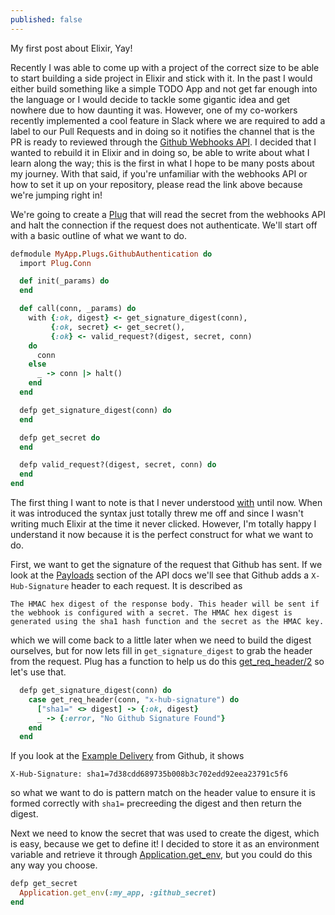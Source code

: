 ```yaml
---
published: false
---
```

My first post about Elixir, Yay!

Recently I was able to come up with a project of the correct size to be able to start building a side project in Elixir and stick with it. In the past I would either build something like a simple TODO App and not get far enough into the language or I would decide to tackle some gigantic idea and get nowhere due to how daunting it was. However, one of my co-workers recently implemented a cool feature in Slack where we are required to add a label to our Pull Requests and in doing so it notifies the channel that is the PR is ready to reviewed through the [Github Webhooks API](https://developer.github.com/webhooks/). I decided that I wanted to rebuild it in Elixir and in doing so, be able to write about what I learn along the way; this is the first in what I hope to be many posts about my journey. With that said, if you're unfamiliar with the webhooks API or how to set it up on your repository, please read the link above because we're jumping right in!

We're going to create a [Plug]() that will read the secret from the webhooks API and halt the connection if the request does not authenticate. We'll start off with a basic outline of what we want to do.

```ruby
defmodule MyApp.Plugs.GithubAuthentication do
  import Plug.Conn

  def init(_params) do
  end

  def call(conn, _params) do
    with {:ok, digest} <- get_signature_digest(conn),
         {:ok, secret} <- get_secret(),
         {:ok} <- valid_request?(digest, secret, conn)
    do
      conn
    else
      _ -> conn |> halt()
    end
  end

  defp get_signature_digest(conn) do
  end

  defp get_secret do
  end

  defp valid_request?(digest, secret, conn) do
  end
end
```

The first thing I want to note is that I never understood [with]() until now. When it was introduced the syntax just totally threw me off and since I wasn't writing much Elixir at the time it never clicked. However, I'm totally happy I understand it now because it is the perfect construct for what we want to do.

First, we want to get the signature of the request that Github has sent. If we look at the [Payloads](https://developer.github.com/webhooks/#payloads) section of the API docs we'll see that Github adds a `X-Hub-Signature` header to each request. It is described as
```
The HMAC hex digest of the response body. This header will be sent if the webhook is configured with a secret. The HMAC hex digest is generated using the sha1 hash function and the secret as the HMAC key.
```
which we will come back to a little later when we need to build the digest ourselves, but for now lets fill in `get_signature_digest` to grab the header from the request. Plug has a function to help us do this [get_req_header/2](https://hexdocs.pm/plug/Plug.Conn.html#get_req_header/2) so let's use that.

```ruby
  defp get_signature_digest(conn) do
    case get_req_header(conn, "x-hub-signature") do
      ["sha1=" <> digest] -> {:ok, digest}
      _ -> {:error, "No Github Signature Found"}
    end
  end
```

If you look at the [Example Delivery](https://developer.github.com/webhooks/#example-delivery) from Github, it shows
```
X-Hub-Signature: sha1=7d38cdd689735b008b3c702edd92eea23791c5f6
```
so what we want to do is pattern match on the header value to ensure it is formed correctly with `sha1=` precreeding the digest and then return the digest.

Next we need to know the secret that was used to create the digest, which is easy, because we get to define it! I decided to store it as an environment variable and retrieve it through [Application.get_env](https://hexdocs.pm/elixir/Application.html#get_env/3), but you could do this any way you choose.

```ruby
defp get_secret
  Application.get_env(:my_app, :github_secret)
end
```



